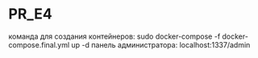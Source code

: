 # PR_E4
команда для создания контейнеров:
sudo docker-compose -f  docker-compose.final.yml up -d
панель администратора:
localhost:1337/admin
